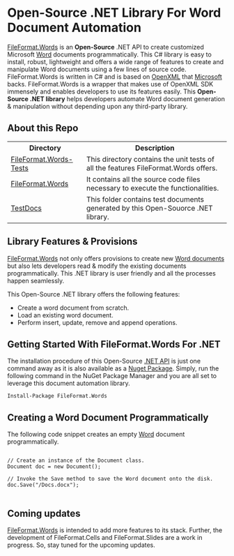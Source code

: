 # Open-Source .NET Library For Word Document Automation

<p> <a href="https://fileformat-words.github.io/FileFormat.Words-for-.NET/">FileFormat.Words</a> is an <b>Open-Source</b> .NET API to create customized Microsoft <a href="https://docs.fileformat.com/word-processing/docx/">Word<a/> documents programmatically. This C# library is easy to install, robust, lightweight and offers a
wide range of features to create and manipulate Word documents using a few lines of source code. FileFormat.Words is written in C# and is based on <a href="https://learn.microsoft.com/en-us/office/open-xml/word-processing">OpenXML</a> that <a href="https://www.microsoft.com/">Microsoft</a> backs.
FileFormat.Words is a wrapper that makes use of OpenXML SDK immensely and enables developers to use its features easily.
This <b>Open-Source .NET library</b> helps developers automate Word document generation & manipulation without depending upon any third-party library.
</p>

## About this Repo

<table>
  <tr>
    <th>Directory</th>
    <th>Description</th>
  </tr>
  <tr>
    <td><a href = "https://github.com/fileformat-words/FileFormat.Words-for-.NET/tree/main/FileFormat.Words-Tests">FileFormat.Words-Tests</a></td>
    <td>This directory contains the unit tests of all the features FileFormat.Words offers.</td>
  </tr>
  <tr>
    <td><a href = "https://github.com/fileformat-words/FileFormat.Words-for-.NET/tree/main/FileFormat.Words">FileFormat.Words</a></td>
    <td>It contains all the source code files necessary to execute the functionalities.</td>
  </tr>
  <tr>
    <td><a href = "https://github.com/fileformat-words/FileFormat.Words-for-.NET/tree/main/TestDocs">TestDocs</a></td>
    <td>This folder contains test documents generated by this Open-Souorce .NET library.</td>
  </tr>
</table>

## Library Features & Provisions

<p> <a href="https://fileformat-words.github.io/FileFormat.Words-for-.NET/api/index.html">FileFormat.Words</a> not only offers provisions to create new <a href="https://fileformat-words.github.io/FileFormat.Words-for-.NET/api/FileFormat.Words.html">Word documents</a> but also lets developers read & modify
the existing documents programmatically. This .NET library is user friendly and  all the processes happen seamlessly.</p>

This Open-Source .NET library offers the following features:

 - Create a word document from scratch.
 - Load an existing word document.
 - Perform insert, update, remove and append operations.

## Getting Started With FileFormat.Words For .NET

<p> The installation procedure of this Open-Source <a href="https://fileformat-words.github.io/FileFormat.Words-for-.NET/api/index.html">.NET API</a> is just one command away as it is also available as a <a href="https://www.nuget.org/profiles/fileformatcom">Nuget Package</a>. Simply, run the following command in the NuGet Package Manager and you are all set to leverage this document
automation library.</p>
<code>Install-Package FileFormat.Words</code>

## Creating a Word Document Programmatically

The following code snippet creates an empty <a href="https://docs.fileformat.com/word-processing/docx/">Word<a/> document programmatically. 
<pre>
<code>
// Create an instance of the Document class.
Document doc = new Document();

// Invoke the Save method to save the Word document onto the disk.
doc.Save("/Docs.docx");
</code>
</pre>

## Coming updates
<p> <a href="https://fileformat-words.github.io/FileFormat.Words-for-.NET/">FileFormat.Words</a> is intended to add more features to its stack. Further, the development of FileFormat.Cells and FileFormat.Slides are a work in progress. So, stay tuned for the upcoming updates. </p>
